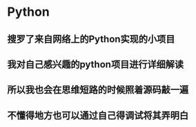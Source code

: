 # Python
## 搜罗了来自网络上的Python实现的小项目
## 我对自己感兴趣的python项目进行详细解读

## 所以我也会在思维短路的时候照着源码敲一遍
## 不懂得地方也可以通过自己得调试将其弄明白



